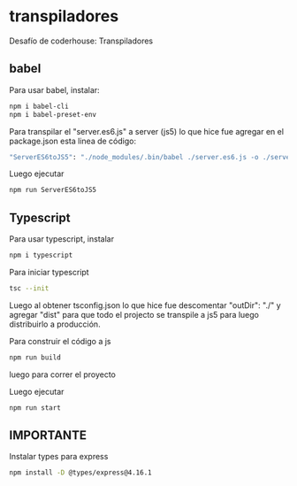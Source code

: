 # transpiladores
Desafío de coderhouse: Transpiladores

## babel
Para usar babel, instalar:

```bash
npm i babel-cli
npm i babel-preset-env
```

Para transpilar el "server.es6.js" a server (js5) lo que hice fue agregar en el package.json esta linea de código:

```bash
"ServerES6toJS5": "./node_modules/.bin/babel ./server.es6.js -o ./server.js -w",   
```

Luego ejecutar

```bash
npm run ServerES6toJS5 
```

## Typescript
Para usar typescript, instalar 

```bash
npm i typescript
```
Para iniciar typescript

```bash
tsc --init
```
Luego al obtener tsconfig.json lo que hice fue descomentar "outDir": "./" y agregar "dist" para que todo el projecto se transpile a js5 para luego distribuirlo a producción. 

Para construir el código a js

```bash
npm run build
```

luego para correr el proyecto

Luego ejecutar
```bash
npm run start
```

## IMPORTANTE

Instalar types para express
```bash
npm install -D @types/express@4.16.1
```

